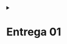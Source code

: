 <details><summary><h1><b>Entrega 01</b></h1></summary> 

Telas importantes
<img width="1615" height="693" alt="image" src="https://github.com/user-attachments/assets/c27a9be5-6780-4c7a-a8f5-9c5431e35e00" />
<img width="1561" height="413" alt="image" src="https://github.com/user-attachments/assets/3dcf08af-42d2-432a-88c5-ec78a346afe5" />
<img width="1596" height="706" alt="image" src="https://github.com/user-attachments/assets/d68b6d0d-b919-480b-88e9-54a17a88ae07" />

[**Figma**](https://www.figma.com/design/Z7vgjyxh6KX3w8wGwW9OBX/Untitled?node-id=0-1&m=dev&t=w8JcMUNf87TNghrp-1)

[**Histórias**](https://docs.google.com/document/d/1iX8sOVrvuNe5e-3l2RcnAq2qmmCpz37GCDBJvqEitz4/edit?usp=sharing)

[**Jira**](https://cesar-team-p4240efs.atlassian.net/jira/software/projects/VL/boards/2/backlog)</details>


